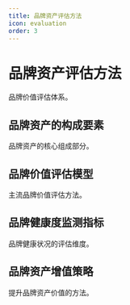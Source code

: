 ```yaml
---
title: 品牌资产评估方法
icon: evaluation
order: 3
---
```


# 品牌资产评估方法

品牌价值评估体系。

## 品牌资产的构成要素

品牌资产的核心组成部分。

## 品牌价值评估模型

主流品牌价值评估方法。

## 品牌健康度监测指标

品牌健康状况的评估维度。

## 品牌资产增值策略

提升品牌资产价值的方法。

